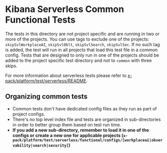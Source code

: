 # Kibana Serverless Common Functional Tests

The tests in this directory are not project specific and are running
in two or more of the projects. You can use tags to exclude one of the
projects: `skipSvlWorkplaceAI`, `skipSvlOblt`, `skipSvlSearch`, `skipSvlSec`. If no such tag is added,
the test will run in all projects that load this test file in a common config.
Tests that are designed to only run in one of the projects should be added to
the project specific test directory and not to `common` with three skips.

For more information about serverless tests please refer to
[x-pack/platform/test/serverless/README](https://github.com/elastic/kibana/blob/main/[x-pack/platform/test/serverless/README.md).

## Organizing common tests

- Common tests don't have dedicated config files as they run as part of project
  configs.
- There's no top level index file and tests are organized in sub-directories in
  order to better group them based on test run time.
- **If you add a new sub-directory, remember to load it in one of the configs or create a new one for applicable projects (`x-pack/platform/test/serverless/functional/configs/[workplaceai|observability|search|security]`)**
